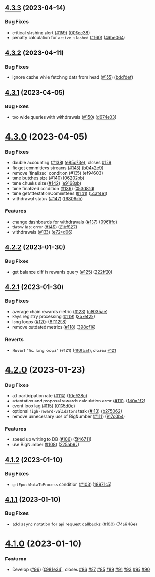 ## [4.3.3](https://github.com/lidofinance/ethereum-validators-monitoring/compare/4.3.2...4.3.3) (2023-04-14)


### Bug Fixes

* critical slashing alert ([#159](https://github.com/lidofinance/ethereum-validators-monitoring/issues/159)) ([006ec38](https://github.com/lidofinance/ethereum-validators-monitoring/commit/006ec380f56446e1c7e1f0770078a89e65bec27b))
* penalty calculation for `active_slashed` ([#160](https://github.com/lidofinance/ethereum-validators-monitoring/issues/160)) ([46be064](https://github.com/lidofinance/ethereum-validators-monitoring/commit/46be064c612debd845337e47ca2be74818497999))



## [4.3.2](https://github.com/lidofinance/ethereum-validators-monitoring/compare/4.3.1...4.3.2) (2023-04-11)


### Bug Fixes

* ignore cache while fetching data from head ([#155](https://github.com/lidofinance/ethereum-validators-monitoring/issues/155)) ([bddfdef](https://github.com/lidofinance/ethereum-validators-monitoring/commit/bddfdefcbb84171ba648f421bc03a7130289b397))



## [4.3.1](https://github.com/lidofinance/ethereum-validators-monitoring/compare/4.3.0...4.3.1) (2023-04-05)


### Bug Fixes

* too wide queries with withdrawals ([#150](https://github.com/lidofinance/ethereum-validators-monitoring/issues/150)) ([d674e03](https://github.com/lidofinance/ethereum-validators-monitoring/commit/d674e03ae201618c6ad970fb2e8c166eb624e3aa))



# [4.3.0](https://github.com/lidofinance/ethereum-validators-monitoring/compare/4.2.2...4.3.0) (2023-04-05)


### Bug Fixes

* double accounting ([#138](https://github.com/lidofinance/ethereum-validators-monitoring/issues/138)) ([e85d73e](https://github.com/lidofinance/ethereum-validators-monitoring/commit/e85d73e46ac26c0b5e488825092d9f2945004e79)), closes [#139](https://github.com/lidofinance/ethereum-validators-monitoring/issues/139)
* fix get committees streams ([#143](https://github.com/lidofinance/ethereum-validators-monitoring/issues/143)) ([b0442e9](https://github.com/lidofinance/ethereum-validators-monitoring/commit/b0442e9946d0bf266708f8e326b91adb571872f1))
* remove 'finalized' condition ([#135](https://github.com/lidofinance/ethereum-validators-monitoring/issues/135)) ([ef94603](https://github.com/lidofinance/ethereum-validators-monitoring/commit/ef94603eca5b138287490365b91994e36644011d))
* tune butches size ([#140](https://github.com/lidofinance/ethereum-validators-monitoring/issues/140)) ([06202bb](https://github.com/lidofinance/ethereum-validators-monitoring/commit/06202bb1d0635cce85c2dbc3be4f068e833b2e7c))
* tune chunks size ([#142](https://github.com/lidofinance/ethereum-validators-monitoring/issues/142)) ([e9168ab](https://github.com/lidofinance/ethereum-validators-monitoring/commit/e9168ab57918b04466c14965714e6b66534a49e8))
* tune finalized condition ([#136](https://github.com/lidofinance/ethereum-validators-monitoring/issues/136)) ([353d81d](https://github.com/lidofinance/ethereum-validators-monitoring/commit/353d81dd9c681c7c9ec13aebafc243fbf8f4a278))
* tune getAttestationCommittees ([#141](https://github.com/lidofinance/ethereum-validators-monitoring/issues/141)) ([5caf4e1](https://github.com/lidofinance/ethereum-validators-monitoring/commit/5caf4e119894cfb7aa8dfd402c0edcdf0e7ba5dc))
* withdrawal status ([#147](https://github.com/lidofinance/ethereum-validators-monitoring/issues/147)) ([f6806db](https://github.com/lidofinance/ethereum-validators-monitoring/commit/f6806dbeb514d96fe8349b1da4312bba5e1b854d))


### Features

* change dashboards for withdrawals ([#137](https://github.com/lidofinance/ethereum-validators-monitoring/issues/137)) ([0961ffd](https://github.com/lidofinance/ethereum-validators-monitoring/commit/0961ffd4e279c4afb0ce04050eb7077740fc6638))
* throw last error ([#145](https://github.com/lidofinance/ethereum-validators-monitoring/issues/145)) ([21bf527](https://github.com/lidofinance/ethereum-validators-monitoring/commit/21bf5279d933f88faf85b28f004dc8ca3aec8444))
* withdrawals ([#133](https://github.com/lidofinance/ethereum-validators-monitoring/issues/133)) ([e724d06](https://github.com/lidofinance/ethereum-validators-monitoring/commit/e724d06715646cad8f1ce7b5f46965435a463af4))



## [4.2.2](https://github.com/lidofinance/ethereum-validators-monitoring/compare/4.2.1...4.2.2) (2023-01-30)


### Bug Fixes

* get balance diff in rewards query ([#125](https://github.com/lidofinance/ethereum-validators-monitoring/issues/125)) ([222ff20](https://github.com/lidofinance/ethereum-validators-monitoring/commit/222ff2065ccaf31e39a107f4c383318f02c27261))



## [4.2.1](https://github.com/lidofinance/ethereum-validators-monitoring/compare/4.2.0...4.2.1) (2023-01-30)


### Bug Fixes

* average chain rewards metric ([#123](https://github.com/lidofinance/ethereum-validators-monitoring/issues/123)) ([c8035ae](https://github.com/lidofinance/ethereum-validators-monitoring/commit/c8035ae93aecbf7828bb8d75265d636b2c37ce71))
* keys registry processing ([#119](https://github.com/lidofinance/ethereum-validators-monitoring/issues/119)) ([257ef29](https://github.com/lidofinance/ethereum-validators-monitoring/commit/257ef2935f7c25642545a53aaa1a7a46cd7d6b37))
* long loops ([#120](https://github.com/lidofinance/ethereum-validators-monitoring/issues/120)) ([8f11298](https://github.com/lidofinance/ethereum-validators-monitoring/commit/8f112983e7955f14c2f8bec46c5ce4001edfb7bb))
* remove outdated metrics ([#118](https://github.com/lidofinance/ethereum-validators-monitoring/issues/118)) ([398cf16](https://github.com/lidofinance/ethereum-validators-monitoring/commit/398cf16ea4fa4f65764dd530b6ac417680254f71))


### Reverts

* Revert "fix: long loops" (#121) ([4f8fbaf](https://github.com/lidofinance/ethereum-validators-monitoring/commit/4f8fbaf37a465c4fba8947e424fc041d85f2710e)), closes [#121](https://github.com/lidofinance/ethereum-validators-monitoring/issues/121)



# [4.2.0](https://github.com/lidofinance/ethereum-validators-monitoring/compare/4.1.2...4.2.0) (2023-01-23)


### Bug Fixes

* att participation rate ([#114](https://github.com/lidofinance/ethereum-validators-monitoring/issues/114)) ([10e928c](https://github.com/lidofinance/ethereum-validators-monitoring/commit/10e928c1b0c5f01412f236c8f643e44cb19a5340))
* attestation and proposal rewards calculation error ([#110](https://github.com/lidofinance/ethereum-validators-monitoring/issues/110)) ([140a3f2](https://github.com/lidofinance/ethereum-validators-monitoring/commit/140a3f20c8a917059df76cf49d198c0ae0b694c3))
* event loop lag ([#115](https://github.com/lidofinance/ethereum-validators-monitoring/issues/115)) ([0135d0e](https://github.com/lidofinance/ethereum-validators-monitoring/commit/0135d0edec5e5254fd094b1fb48e2310c860678d))
* optional `high-reward-validators` task ([#113](https://github.com/lidofinance/ethereum-validators-monitoring/issues/113)) ([b275062](https://github.com/lidofinance/ethereum-validators-monitoring/commit/b275062b67806a206a3e738737121873edb4bfc3))
* remove unnecessary use of BigNumber ([#111](https://github.com/lidofinance/ethereum-validators-monitoring/issues/111)) ([917c0b4](https://github.com/lidofinance/ethereum-validators-monitoring/commit/917c0b4e6f50c3ff22b8f75fc4f505111161d424))


### Features

* speed up writing to DB ([#106](https://github.com/lidofinance/ethereum-validators-monitoring/issues/106)) ([5f46711](https://github.com/lidofinance/ethereum-validators-monitoring/commit/5f46711f2feaaf2978e33d68d47dc81b8163f4b8))
* use BigNumber ([#108](https://github.com/lidofinance/ethereum-validators-monitoring/issues/108)) ([325ab92](https://github.com/lidofinance/ethereum-validators-monitoring/commit/325ab92cb2cc082f2525280215b2ffbb39615ea5))



## [4.1.2](https://github.com/lidofinance/ethereum-validators-monitoring/compare/4.1.1...4.1.2) (2023-01-10)


### Bug Fixes

* `getEpochDataToProcess` condition ([#103](https://github.com/lidofinance/ethereum-validators-monitoring/issues/103)) ([18971c5](https://github.com/lidofinance/ethereum-validators-monitoring/commit/18971c53b995c5c37e21bae28277f910a5bdabcd))



## [4.1.1](https://github.com/lidofinance/ethereum-validators-monitoring/compare/4.1.0...4.1.1) (2023-01-10)


### Bug Fixes

* add async notation for api request callbacks ([#100](https://github.com/lidofinance/ethereum-validators-monitoring/issues/100)) ([74a946e](https://github.com/lidofinance/ethereum-validators-monitoring/commit/74a946ec593d1cbbdd56cf53387defef04051eb6))



# [4.1.0](https://github.com/lidofinance/ethereum-validators-monitoring/compare/4.0.3...4.1.0) (2023-01-10)


### Features

* Develop ([#96](https://github.com/lidofinance/ethereum-validators-monitoring/issues/96)) ([0981e34](https://github.com/lidofinance/ethereum-validators-monitoring/commit/0981e345109ffe69a823396906b618fc5582f10b)), closes [#86](https://github.com/lidofinance/ethereum-validators-monitoring/issues/86) [#87](https://github.com/lidofinance/ethereum-validators-monitoring/issues/87) [#85](https://github.com/lidofinance/ethereum-validators-monitoring/issues/85) [#89](https://github.com/lidofinance/ethereum-validators-monitoring/issues/89) [#91](https://github.com/lidofinance/ethereum-validators-monitoring/issues/91) [#93](https://github.com/lidofinance/ethereum-validators-monitoring/issues/93) [#95](https://github.com/lidofinance/ethereum-validators-monitoring/issues/95) [#90](https://github.com/lidofinance/ethereum-validators-monitoring/issues/90)



